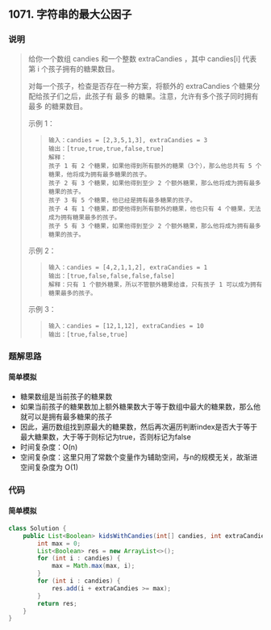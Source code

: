 ## 1071. 字符串的最大公因子

### 说明

> 给你一个数组 candies 和一个整数 extraCandies ，其中 candies[i] 代表第 i 个孩子拥有的糖果数目。  
> 
> 对每一个孩子，检查是否存在一种方案，将额外的 extraCandies 个糖果分配给孩子们之后，此孩子有 最多 的糖果。注意，允许有多个孩子同时拥有 最多 的糖果数目。  
> 
> 示例 1：
> > ```
> > 输入：candies = [2,3,5,1,3], extraCandies = 3
> > 输出：[true,true,true,false,true] 
> > 解释：
> > 孩子 1 有 2 个糖果，如果他得到所有额外的糖果（3个），那么他总共有 5 个糖果，他将成为拥有最多糖果的孩子。
> > 孩子 2 有 3 个糖果，如果他得到至少 2 个额外糖果，那么他将成为拥有最多糖果的孩子。
> > 孩子 3 有 5 个糖果，他已经是拥有最多糖果的孩子。
> > 孩子 4 有 1 个糖果，即使他得到所有额外的糖果，他也只有 4 个糖果，无法成为拥有糖果最多的孩子。
> > 孩子 5 有 3 个糖果，如果他得到至少 2 个额外糖果，那么他将成为拥有最多糖果的孩子。
> > ```
> 示例 2：
> > ```
> > 输入：candies = [4,2,1,1,2], extraCandies = 1
> > 输出：[true,false,false,false,false] 
> > 解释：只有 1 个额外糖果，所以不管额外糖果给谁，只有孩子 1 可以成为拥有糖果最多的孩子。
> > ```
> 示例 3：
> > ```
> > 输入：candies = [12,1,12], extraCandies = 10
> > 输出：[true,false,true]
> > ```


### 题解思路

#### 简单模拟

- 糖果数组是当前孩子的糖果数
- 如果当前孩子的糖果数加上额外糖果数大于等于数组中最大的糖果数，那么他就可以是拥有最多糖果的孩子
- 因此，遍历数组找到原最大的糖果数，然后再次遍历判断index是否大于等于最大糖果数，大于等于则标记为true，否则标记为false
- 时间复杂度：O(n)
- 空间复杂度：这里只用了常数个变量作为辅助空间，与n的规模无关，故渐进空间复杂度为 O(1)

### 代码

#### 简单模拟

```java
class Solution {
    public List<Boolean> kidsWithCandies(int[] candies, int extraCandies) {
        int max = 0;
        List<Boolean> res = new ArrayList<>();
        for (int i : candies) {
            max = Math.max(max, i);
        }
        for (int i : candies) {
            res.add(i + extraCandies >= max);
        }
        return res;
    }
}
```

